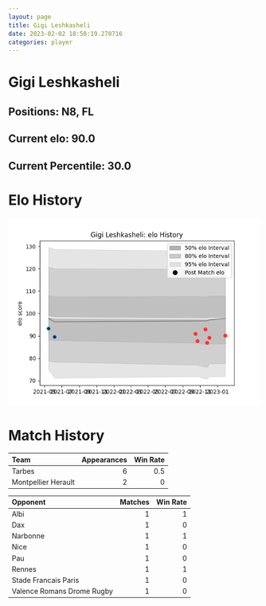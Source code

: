```yaml
---  
layout: page  
title: Gigi Leshkasheli  
date: 2023-02-02 18:50:19.270716  
categories: player  
---
```

# Gigi Leshkasheli

## Positions: N8, FL

## Current elo: 90.0

## Current Percentile: 30.0

# Elo History


![elo history](history_GigiLeshkasheli.png)
# Match History


| Team                |   Appearances |   Win Rate |
|:--------------------|--------------:|-----------:|
| Tarbes              |             6 |        0.5 |
| Montpellier Herault |             2 |        0   |

| Opponent                   |   Matches |   Win Rate |
|:---------------------------|----------:|-----------:|
| Albi                       |         1 |          1 |
| Dax                        |         1 |          0 |
| Narbonne                   |         1 |          1 |
| Nice                       |         1 |          0 |
| Pau                        |         1 |          0 |
| Rennes                     |         1 |          1 |
| Stade Francais Paris       |         1 |          0 |
| Valence Romans Drome Rugby |         1 |          0 |